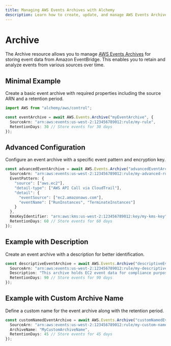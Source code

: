 ```yaml
---
title: Managing AWS Events Archives with Alchemy
description: Learn how to create, update, and manage AWS Events Archives using Alchemy Cloud Control.
---
```


# Archive

The Archive resource allows you to manage [AWS Events Archives](https://docs.aws.amazon.com/events/latest/userguide/) for storing event data from Amazon EventBridge. This enables you to retain and analyze events from various sources over time.

## Minimal Example

Create a basic event archive with required properties including the source ARN and a retention period.

```ts
import AWS from "alchemy/aws/control";

const eventArchive = await AWS.Events.Archive("myEventArchive", {
  SourceArn: "arn:aws:events:us-west-2:123456789012:rule/my-rule",
  RetentionDays: 30 // Store events for 30 days
});
```

## Advanced Configuration

Configure an event archive with a specific event pattern and encryption key.

```ts
const advancedEventArchive = await AWS.Events.Archive("advancedEventArchive", {
  SourceArn: "arn:aws:events:us-west-2:123456789012:rule/my-advanced-rule",
  EventPattern: {
    "source": ["aws.ec2"],
    "detail-type": ["AWS API Call via CloudTrail"],
    "detail": {
      "eventSource": ["ec2.amazonaws.com"],
      "eventName": ["RunInstances", "TerminateInstances"]
    }
  },
  KmsKeyIdentifier: "arn:aws:kms:us-west-2:123456789012:key/my-kms-key",
  RetentionDays: 60 // Store events for 60 days
});
```

## Example with Description

Create an event archive with a description for better identification.

```ts
const descriptiveEventArchive = await AWS.Events.Archive("descriptiveEventArchive", {
  SourceArn: "arn:aws:events:us-west-2:123456789012:rule/my-descriptive-rule",
  Description: "This archive holds EC2 event data for compliance purposes.",
  RetentionDays: 90 // Store events for 90 days
});
```

## Example with Custom Archive Name

Define a custom name for the event archive along with the retention period.

```ts
const customNamedEventArchive = await AWS.Events.Archive("customNamedEventArchive", {
  SourceArn: "arn:aws:events:us-west-2:123456789012:rule/my-custom-name-rule",
  ArchiveName: "MyCustomArchiveName",
  RetentionDays: 45 // Store events for 45 days
});
```